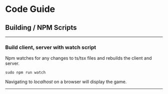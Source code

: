 # Code Guide

## Building / NPM Scripts

---

### Build client, server with watch script

Npm watches for any changes to ts/tsx files and rebuilds the client and server.

    sudo npm run watch 

Navigating to *localhost* on a browser will display the game.

---